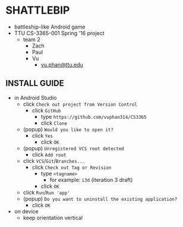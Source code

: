 # SHATTLEBIP
- battleship-like Android game
- TTU CS-3365-001 Spring '16 project
  - team 2
    - Zach
    - Paul
    - Vu
      - vu.phan@ttu.edu

## **INSTALL GUIDE**
- in Android Studio
  - click `Check out project from Version Control`
    - click `GitHub`
      - type `https://github.com/vuphan314/CS3365`
      - click `Clone`
  - (popup) `Would you like to open it?`
    - click `Yes`
      - click `OK`
  - (popup) `Unregistered VCS root detected`
    - click `Add root`
  - click `VCS`/`Git`/`Branches...`
    - click `Check out Tag or Revision`
      - type `<tagname>`
        - for example: `i3d` (iteration 3 draft)
      - click `OK`
  - click `Run`/`Run 'app'`
  - (popup) `Do you want to uninstall the existing application?`
    - click `OK`
- on device
  - keep orientation vertical
